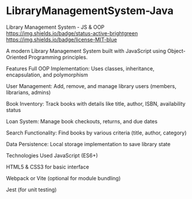 # LibraryManagementSystem-Java
Library Management System - JS & OOP
https://img.shields.io/badge/status-active-brightgreen
https://img.shields.io/badge/license-MIT-blue

A modern Library Management System built with JavaScript using Object-Oriented Programming principles.

Features
Full OOP Implementation: Uses classes, inheritance, encapsulation, and polymorphism

User Management: Add, remove, and manage library users (members, librarians, admins)

Book Inventory: Track books with details like title, author, ISBN, availability status

Loan System: Manage book checkouts, returns, and due dates

Search Functionality: Find books by various criteria (title, author, category)

Data Persistence: Local storage implementation to save library state

Technologies Used
JavaScript (ES6+)

HTML5 & CSS3 for basic interface

Webpack or Vite (optional for module bundling)

Jest (for unit testing)

